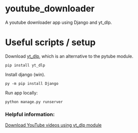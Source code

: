 # youtube_downloader
A youtube downloader app using Django and yt_dlp.

# Useful scripts / setup
Download [yt_dlp](https://github.com/yt-dlp/yt-dlp?tab=readme-ov-file#installation), which is an alternative to the pytube module.

`pip install yt_dlp`

Install django (win).

`py -m pip install Django`



Run app locally:

`python manage.py runserver`

### Helpful information:
[Download YouTube videos using yt_dlp module](https://www.geeksforgeeks.org/python-download-youtube-videos-using-youtube_dl-module/) 
